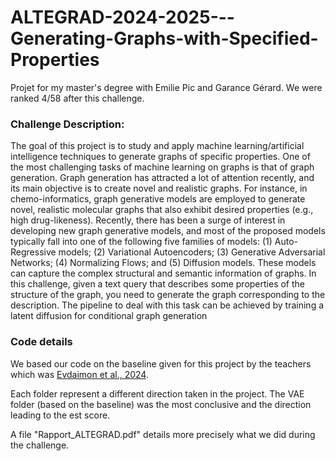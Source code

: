# ALTEGRAD-2024-2025---Generating-Graphs-with-Specified-Properties
Projet for my master's degree with Emilie Pic and Garance Gérard. We were ranked 4/58 after this challenge.

### Challenge Description: 
The goal of this project is to study and apply machine learning/artificial intelligence techniques
to generate graphs of specific properties. One of the most challenging tasks of machine learning
on graphs is that of graph generation. Graph generation has attracted a lot of attention recently,
and its main objective is to create novel and realistic graphs. For instance, in chemo-informatics,
graph generative models are employed to generate novel, realistic molecular graphs that also
exhibit desired properties (e.g., high drug-likeness). Recently, there has been a surge of interest
in developing new graph generative models, and most of the proposed models typically fall into
one of the following five families of models: (1) Auto-Regressive models; (2) Variational
Autoencoders; (3) Generative Adversarial Networks; (4) Normalizing Flows; and (5) Diffusion
models. These models can capture the complex
structural and semantic information of graphs. In this challenge, given a text query that
describes some properties of the structure of the graph, you need to generate the graph
corresponding to the description. The pipeline to deal with this task can be achieved by training
a latent diffusion for conditional graph generation

### Code details 
We based our code on the baseline given for this project by the teachers which was [Evdaimon et al., 2024](https://arxiv.org/pdf/2403.01535).

Each folder represent a different direction taken in the project. The VAE folder (based on the baseline) was the most conclusive and the direction leading to the est score. 

A file "Rapport_ALTEGRAD.pdf" details more precisely what we did during the challenge. 
